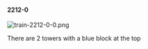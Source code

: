 #### 2212-0
![train-2212-0-0.png](https://github.com/lil-lab/nlvr/raw/master/nlvr/train/images/15/train-2212-0-0.png "train-2212-0-0.png")

There are 2 towers with a blue block at the top